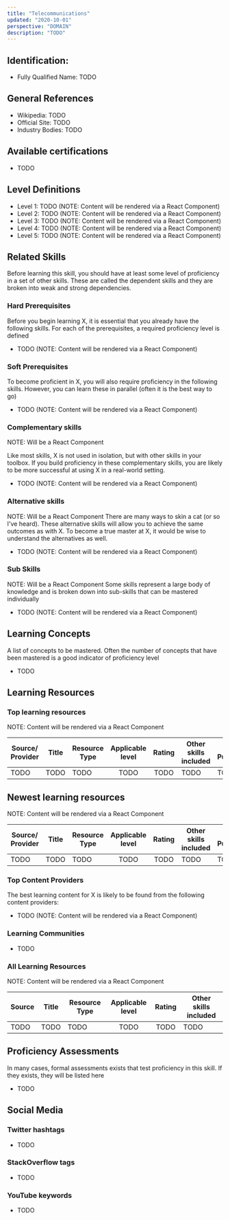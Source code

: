 ```yaml
---
title: "Telecommunications"
updated: "2020-10-01"
perspective: "DOMAIN"
description: "TODO"
---
```

## Identification:
- Fully Qualified Name: TODO

## General References
- Wikipedia: TODO
- Official Site: TODO
- Industry Bodies: TODO

## Available certifications
 - TODO

## Level Definitions

- Level 1: TODO (NOTE: Content will be rendered via a React Component)
- Level 2: TODO (NOTE: Content will be rendered via a React Component)
- Level 3: TODO (NOTE: Content will be rendered via a React Component)
- Level 4: TODO (NOTE: Content will be rendered via a React Component)
- Level 5: TODO (NOTE: Content will be rendered via a React Component)

## Related Skills
Before learning this skill, you should have at least some level of proficiency in a set of other skills. These are called the 
dependent skills and they are broken into weak and strong dependencies.

### Hard Prerequisites
Before you begin learning X, it is essential that you already have the following skills. For each of the prerequisites, a required proficiency level is defined

 - TODO (NOTE: Content will be rendered via a React Component)

### Soft Prerequisites
To become proficient in X, you will also require proficiency in the following skills. However, you can learn these in parallel (often it is the best way to go)

 - TODO (NOTE: Content will be rendered via a React Component)

### Complementary skills
NOTE: Will be a React Component

Like most skills, X is not used in isolation, but with other skills in your toolbox. If you build proficiency in these complementary skills, you are likely to be more successful at using X in a real-world setting.

 - TODO (NOTE: Content will be rendered via a React Component)

### Alternative skills
NOTE: Will be a React Component
There are many ways to skin a cat (or so I've heard). These alternative skills will allow you to achieve the same outcomes as with X. To become a true master at X, it would be wise to understand the alternatives as well.

 - TODO (NOTE: Content will be rendered via a React Component)

### Sub Skills
NOTE: Will be a React Component
Some skills represent a large body of knowledge and is broken down into sub-skills that can be mastered individually

 - TODO (NOTE: Content will be rendered via a React Component)

## Learning Concepts
A list of concepts to be mastered. Often the number of concepts that have been mastered is a good indicator of proficiency level

- TODO

## Learning Resources

### Top learning resources
NOTE: Content will be rendered via a React Component

| Source/ Provider | Title | Resource Type | Applicable level | Rating | Other skills included | Date Published |
| -----------------| ----- | ------------- |:----------------:|:------:| --------------------- | -------------- |
| TODO             | TODO  | TODO          | TODO             | TODO   | TODO                  | TODO           |

## Newest learning resources
NOTE: Content will be rendered via a React Component

| Source/ Provider | Title | Resource Type | Applicable level | Rating | Other skills included | Date Published |
| -----------------| ----- | ------------- |:----------------:|:------:| --------------------- | -------------- |
| TODO             | TODO  | TODO          | TODO             | TODO   | TODO                  | TODO           |

### Top Content Providers
The best learning content for X is likely to be found from the following content providers:

 - TODO (NOTE: Content will be rendered via a React Component)

### Learning Communities
 - TODO

### All Learning Resources
NOTE: Content will be rendered via a React Component

| Source | Title | Resource Type | Applicable level | Rating | Other skills included |
| -------| ----- | ------------- |:----------------:|:------:| --------------------- |
| TODO   | TODO  | TODO          | TODO             | TODO   | TODO                  |

## Proficiency Assessments
In many cases, formal assessments exists that test proficiency in this skill. If they exists, they will be listed here

 - TODO

## Social Media
### Twitter hashtags
- TODO
### StackOverflow tags
- TODO
### YouTube keywords
- TODO


